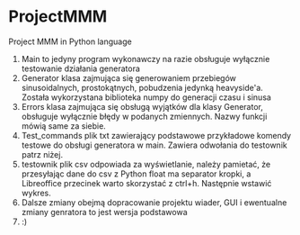 # ProjectMMM
Project MMM in Python language 

1. Main to jedyny program wykonawczy na razie obsługuje wyłącznie testowanie działania generatora 
2. Generator klasa zajmująca się generowaniem przebiegów sinusoidalnych, prostokątnych, pobudzenia jedynką heavyside'a. Została wykorzystana biblioteka numpy do generacji czasu i sinusa 
3. Errors klasa zajmująca się obsługą wyjątków dla klasy Generator, obsługuje wyłącznie błędy w podanych zmiennych. Nazwy funkcji mówią same za siebie.
4. Test_commands plik txt zawierający podstawowe przykładowe komendy testowe do obsługi generatora w main. Zawiera odwołania do testownik patrz niżej.
5. testownik plik csv odpowiada za wyświetlanie, należy pamietać, że przesyłając dane do csv z Python float ma separator kropki, a Libreoffice przecinek warto skorzystać z ctrl+h. Następnie wstawić wykres.
6. Dalsze zmiany obejmą dopracowanie projektu wiader, GUI i ewentualne zmiany genratora to jest wersja podstawowa
7. :)
